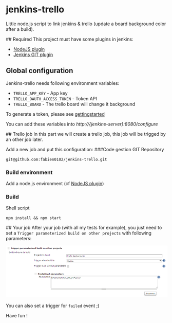 jenkins-trello
==============

Little node.js script to link jenkins &amp; trello (update a board background color after a build).

## Required
This project must have some plugins in jenkins:

* [NodeJS plugin](https://wiki.jenkins-ci.org/display/JENKINS/NodeJS+Plugin) 
* [Jenkins GIT plugin](http://wiki.jenkins-ci.org/display/JENKINS/Git+Plugin)


## Global configuration
Jenkins-trello needs following environment variables:

* `TRELLO_APP_KEY` - App key
* `TRELLO_OAUTH_ACCESS_TOKEN` - Token API
* `TRELLO_BOARD` - The trello board will change it background

To generate a token, please see [gettingstarted](https://trello.com/docs/gettingstarted/index.html#getting-a-token-from-a-user)

You can add these variables into *http://{jenkins-server}:8080/configure*

## Trello job
In this part we will create a trello job, this job will be trigged by an other job later.

Add a new job and put this configuration:
###Code gestion
GIT Repository

	git@github.com:fabien0102/jenkins-trello.git

### Build environment
Add a node.js environment (cf [NodeJS plugin](https://wiki.jenkins-ci.org/display/JENKINS/NodeJS+Plugin))

### Build
Shell script

	npm install && npm start

## Your job
After your job (with all my tests for example), you just need to set a `Trigger parameterized build on other projects` with following parameters:

![](img/jenkins-trigger.PNG)

You can also set a trigger for `failed` event ;)

Have fun !